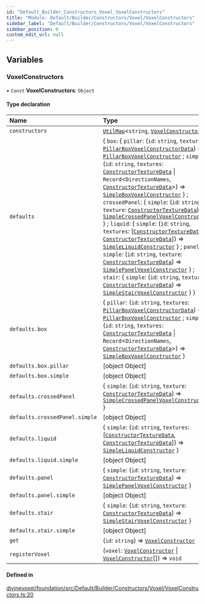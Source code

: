 ```yaml
---
id: "Default_Builder_Constructors_Voxel_VoxelConstructors"
title: "Module: Default/Builder/Constructors/Voxel/VoxelConstructors"
sidebar_label: "Default/Builder/Constructors/Voxel/VoxelConstructors"
sidebar_position: 0
custom_edit_url: null
---
```


## Variables

### VoxelConstructors

• `Const` **VoxelConstructors**: `Object`

#### Type declaration

| Name | Type |
| :------ | :------ |
| `constructors` | [`UtilMap`](../classes/Util_UtilMap.UtilMap.md)\<`string`, [`VoxelConstructor`](../classes/Default_Builder_Constructors_Voxel_Classes_VoxelConstructor.VoxelConstructor.md)\> |
| `defaults` | \{ `box`: \{ `pillar`: (`id`: `string`, `textures`: [`PillarBoxVoxelConstructorData`](Default_Builder_Constructors_Voxel_Classes_Box_PillarBox_constructor.md#pillarboxvoxelconstructordata)) => [`PillarBoxVoxelConstructor`](../classes/Default_Builder_Constructors_Voxel_Classes_Box_PillarBox_constructor.PillarBoxVoxelConstructor.md) ; `simple`: (`id`: `string`, `textures`: [`ConstructorTextureData`](Textures_Constructor_types.md#constructortexturedata) \| `Record`\<`DirectionNames`, [`ConstructorTextureData`](Textures_Constructor_types.md#constructortexturedata)\>) => [`SimpleBoxVoxelConstructor`](../classes/Default_Builder_Constructors_Voxel_Classes_Box_SimpleBox_constructor.SimpleBoxVoxelConstructor.md)  } ; `crossedPanel`: \{ `simple`: (`id`: `string`, `texture`: [`ConstructorTextureData`](Textures_Constructor_types.md#constructortexturedata)) => [`SimpleCrossedPanelVoxelConstructor`](../classes/Default_Builder_Constructors_Voxel_Classes_Panel_SimpleCrossedPanel_constructor.SimpleCrossedPanelVoxelConstructor.md)  } ; `liquid`: \{ `simple`: (`id`: `string`, `textures`: [[`ConstructorTextureData`](Textures_Constructor_types.md#constructortexturedata), [`ConstructorTextureData`](Textures_Constructor_types.md#constructortexturedata)]) => [`SimpleLiquidConstructor`](../classes/Default_Builder_Constructors_Voxel_Classes_Liquid_SimpleLiquid_constructor.SimpleLiquidConstructor.md)  } ; `panel`: \{ `simple`: (`id`: `string`, `texture`: [`ConstructorTextureData`](Textures_Constructor_types.md#constructortexturedata)) => [`SimplePanelVoxelConstructor`](../classes/Default_Builder_Constructors_Voxel_Classes_Panel_SimplePanel_constructor.SimplePanelVoxelConstructor.md)  } ; `stair`: \{ `simple`: (`id`: `string`, `texture`: [`ConstructorTextureData`](Textures_Constructor_types.md#constructortexturedata)) => [`SimpleStairVoxelConstructor`](../classes/Default_Builder_Constructors_Voxel_Classes_Stair_SimpleStair_constructor.SimpleStairVoxelConstructor.md)  }  } |
| `defaults.box` | \{ `pillar`: (`id`: `string`, `textures`: [`PillarBoxVoxelConstructorData`](Default_Builder_Constructors_Voxel_Classes_Box_PillarBox_constructor.md#pillarboxvoxelconstructordata)) => [`PillarBoxVoxelConstructor`](../classes/Default_Builder_Constructors_Voxel_Classes_Box_PillarBox_constructor.PillarBoxVoxelConstructor.md) ; `simple`: (`id`: `string`, `textures`: [`ConstructorTextureData`](Textures_Constructor_types.md#constructortexturedata) \| `Record`\<`DirectionNames`, [`ConstructorTextureData`](Textures_Constructor_types.md#constructortexturedata)\>) => [`SimpleBoxVoxelConstructor`](../classes/Default_Builder_Constructors_Voxel_Classes_Box_SimpleBox_constructor.SimpleBoxVoxelConstructor.md)  } |
| `defaults.box.pillar` | [object Object] |
| `defaults.box.simple` | [object Object] |
| `defaults.crossedPanel` | \{ `simple`: (`id`: `string`, `texture`: [`ConstructorTextureData`](Textures_Constructor_types.md#constructortexturedata)) => [`SimpleCrossedPanelVoxelConstructor`](../classes/Default_Builder_Constructors_Voxel_Classes_Panel_SimpleCrossedPanel_constructor.SimpleCrossedPanelVoxelConstructor.md)  } |
| `defaults.crossedPanel.simple` | [object Object] |
| `defaults.liquid` | \{ `simple`: (`id`: `string`, `textures`: [[`ConstructorTextureData`](Textures_Constructor_types.md#constructortexturedata), [`ConstructorTextureData`](Textures_Constructor_types.md#constructortexturedata)]) => [`SimpleLiquidConstructor`](../classes/Default_Builder_Constructors_Voxel_Classes_Liquid_SimpleLiquid_constructor.SimpleLiquidConstructor.md)  } |
| `defaults.liquid.simple` | [object Object] |
| `defaults.panel` | \{ `simple`: (`id`: `string`, `texture`: [`ConstructorTextureData`](Textures_Constructor_types.md#constructortexturedata)) => [`SimplePanelVoxelConstructor`](../classes/Default_Builder_Constructors_Voxel_Classes_Panel_SimplePanel_constructor.SimplePanelVoxelConstructor.md)  } |
| `defaults.panel.simple` | [object Object] |
| `defaults.stair` | \{ `simple`: (`id`: `string`, `texture`: [`ConstructorTextureData`](Textures_Constructor_types.md#constructortexturedata)) => [`SimpleStairVoxelConstructor`](../classes/Default_Builder_Constructors_Voxel_Classes_Stair_SimpleStair_constructor.SimpleStairVoxelConstructor.md)  } |
| `defaults.stair.simple` | [object Object] |
| `get` | (`id`: `string`) => [`VoxelConstructor`](../classes/Default_Builder_Constructors_Voxel_Classes_VoxelConstructor.VoxelConstructor.md) |
| `registerVoxel` | (`voxel`: [`VoxelConstructor`](../classes/Default_Builder_Constructors_Voxel_Classes_VoxelConstructor.VoxelConstructor.md) \| [`VoxelConstructor`](../classes/Default_Builder_Constructors_Voxel_Classes_VoxelConstructor.VoxelConstructor.md)[]) => `void` |

#### Defined in

[divinevoxel/foundation/src/Default/Builder/Constructors/Voxel/VoxelConstructors.ts:20](https://github.com/lucasdamianjohnson/DivineVoxelEngine/blob/596fa7391478620ed460dfb4856ff0a763b91c49/divinevoxel/foundation/src/Default/Builder/Constructors/Voxel/VoxelConstructors.ts#L20)
